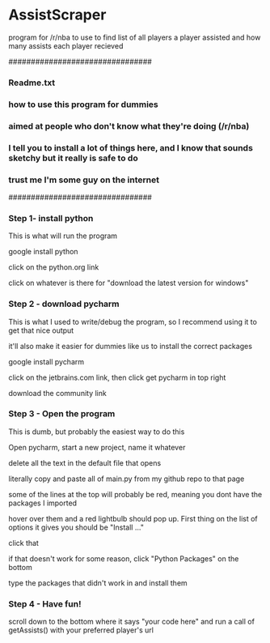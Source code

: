 # AssistScraper
program for /r/nba to use to find list of all players a player assisted and how many assists each player recieved

################################
### Readme.txt
### how to use this program for dummies
### aimed at people who don't know what they're doing (/r/nba)
### I tell you to install a lot of things here, and I know that sounds sketchy but it really is safe to do
### trust me I'm some guy on the internet
################################



### Step 1- install python

This is what will run the program

google install python

click on the python.org link

click on whatever is there for "download the latest version for windows"





### Step 2 - download pycharm

This is what I used to write/debug the program, so I recommend using it to get that nice output

it'll also make it easier for dummies like us to install the correct packages

google install pycharm

click on the jetbrains.com link, then click get pycharm in top right

download the community link





### Step 3 - Open the program

This is dumb, but probably the easiest way to do this

Open pycharm, start a new project, name it whatever

delete all the text in the default file that opens

literally copy and paste all of main.py from my github repo to that page

some of the lines at the top will probably be red, meaning you dont have the packages I imported

hover over them and a red lightbulb should pop up. First thing on the list of options it gives you should be "Install ..."

click that

if that doesn't work for some reason, click "Python Packages" on the bottom

type the packages that didn't work in and install them





### Step 4 - Have fun!

scroll down to the bottom where it says "your code here" and run a call of getAssists() with your preferred player's url


